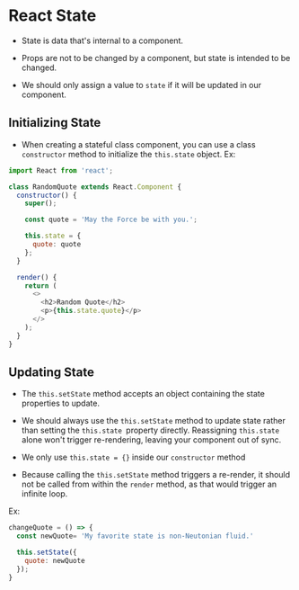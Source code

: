 # React State

* State is data that's internal to a component.

* Props are not to be changed by a component, but state is intended to be changed.

* We should only assign a value to `state` if it will be updated in our component. 


## Initializing State

* When creating a stateful class component, you can use a class `constructor` method to initialize the `this.state` object.
Ex:
```javascript
import React from 'react';

class RandomQuote extends React.Component {
  constructor() {
    super();

    const quote = 'May the Force be with you.';

    this.state = {
      quote: quote
    };
  }

  render() {
    return (
      <>
        <h2>Random Quote</h2>
        <p>{this.state.quote}</p>
      </>
    );
  }
}

```



## Updating State

* The `this.setState` method accepts an object containing the state properties to update.

* We should always use the `this.setState` method to update state rather than setting the `this.state `property directly. Reassigning `this.state` alone won't trigger re-rendering, leaving your component out of sync.

* We only use `this.state = {}` inside our `constructor` method 

* Because calling the `this.setState` method triggers a re-render, it should not be called from within the `render` method, as that would trigger an infinite loop.

Ex:
```javascript
changeQuote = () => {
  const newQuote= 'My favorite state is non-Neutonian fluid.'

  this.setState({
    quote: newQuote
  });
}
```

